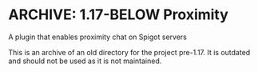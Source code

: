 # ARCHIVE: 1.17-BELOW Proximity
A plugin that enables proximity chat on Spigot servers

This is an archive of an old directory for the project pre-1.17. It is outdated and should not be used as it is not maintained.
